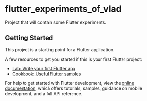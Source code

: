 # flutter_experiments_of_vlad

Project that will contain some Flutter experiments.

## Getting Started

This project is a starting point for a Flutter application.

A few resources to get you started if this is your first Flutter project:

- [Lab: Write your first Flutter app](https://docs.flutter.dev/get-started/codelab)
- [Cookbook: Useful Flutter samples](https://docs.flutter.dev/cookbook)

For help to get started with Flutter development, view the
[online documentation](https://docs.flutter.dev/), which offers tutorials,
samples, guidance on mobile development, and a full API reference.
